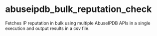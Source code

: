 # abuseipdb_bulk_reputation_check
Fetches IP reputation in bulk using multiple AbuseIPDB APIs in a single execution and output results in a csv file.
